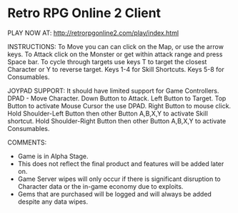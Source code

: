 # Retro RPG Online 2 Client

PLAY NOW AT:
http://retrorpgonline2.com/play/index.html

INSTRUCTIONS:
To Move you can can click on the Map, or use the arrow keys.
To Attack click on the Monster or get within attack range and press Space bar.
To cycle through targets use keys T to target the closest Character or Y to reverse target.
Keys 1-4 for Skill Shortcuts.
Keys 5-8 for Consumables.

JOYPAD SUPPORT:
It should have limited support for Game Controllers.
DPAD - Move Character.
Down Button to Attack.
Left Button to Target.
Top Button to activate Mouse Cursor the use DPAD.
Right Button to mouse click.
Hold Shoulder-Left Button then other Button A,B,X,Y to activate Skill shortcut.
Hold Shoulder-Right Button then other Button A,B,X,Y to activate Consumables.

COMMENTS:
* Game is in Alpha Stage.
* This does not reflect the final product and features will be added later on.
* Game Server wipes will only occur if there is significant disruption to Character data or the in-game economy due to exploits.
* Gems that are purchased will be logged and will always be added despite any data wipes.



